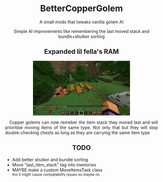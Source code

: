 <h1 align="center">BetterCopperGolem<br></h1>
<p align="center">A small mods that tweaks vanilla golem AI</p>
<p align="center">Simple AI improvements like remembering the last moved stack and bundle+shulker sorting</p>
<h2 align="center">Expanded lil fella's RAM</h2>
<p align="center"><img title="this gif took a megabyte of project space" src="https://github.com/GHOSTSHAURMA/BetterCopperGolem/blob/main/media/golem_better_memory.gif" align="center"/></p>
<p align="justify">&emsp;Copper golems can now remeber the item stack they moved last and will prioritise moving items of the same type. Not only that but they will stop double-checking chests as long as they are carrying the same item type</p>
<h2 align="center">TODO</h2>
<ul>
  <li>Add better shulker and bundle sorting</li>
  <li>Move "last_item_stack" tag into memories</li>
  <li>MAYBE make a custom MoveItemsTask class<br>
  <sup>tho it might cause compatability issues so maybe no</sup>
  </li>
</ul>
